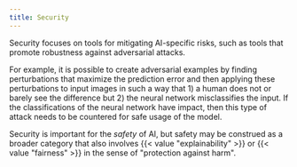 ```yaml
---
title: Security
---
```


Security focuses on tools for mitigating AI-specific risks, such as tools that promote robustness against adversarial attacks.

For example, it is possible to create adversarial examples by finding perturbations that maximize the prediction error and then applying these perturbations to input images in such a way that 1) a human does not or barely see the difference but 2) the neural network misclassifies the input.
If the classifications of the neural network have impact, then this type of attack needs to be countered for safe usage of the model.

Security is important for the *safety* of AI, but safety may be construed as a broader category that also involves {{< value "explainability" >}} or {{< value "fairness" >}} in the sense of "protection against harm".
